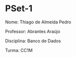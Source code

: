 # PSet-1

Nome: Thiago de Almeida Pedro

Professor: Abrantes Araújo

Disciplina: Banco de Dados

Turma: CC1M 

